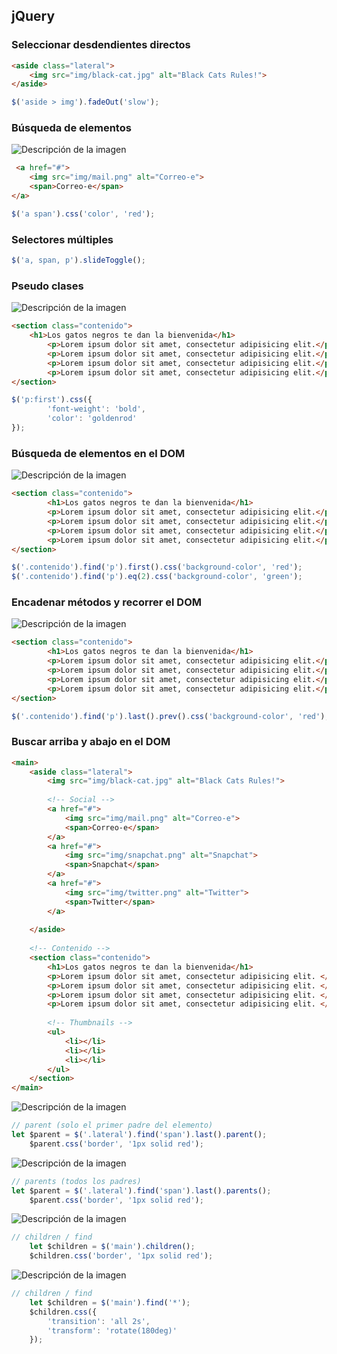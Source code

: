 ## jQuery


### Seleccionar desdendientes directos

```html
<aside class="lateral">
    <img src="img/black-cat.jpg" alt="Black Cats Rules!">
</aside>
```
```javascript
$('aside > img').fadeOut('slow');
```

### Búsqueda de elementos
![Descripción de la imagen](img/Screenshot.png)


```html
 <a href="#">
    <img src="img/mail.png" alt="Correo-e">
    <span>Correo-e</span>
</a>
```
```javascript
$('a span').css('color', 'red');
```

### Selectores múltiples
```javascript
$('a, span, p').slideToggle();
```

### Pseudo clases
![Descripción de la imagen](img/Screenshot_01.png)

```html
<section class="contenido">
    <h1>Los gatos negros te dan la bienvenida</h1>
        <p>Lorem ipsum dolor sit amet, consectetur adipisicing elit.</p>
        <p>Lorem ipsum dolor sit amet, consectetur adipisicing elit.</p>
        <p>Lorem ipsum dolor sit amet, consectetur adipisicing elit.</p>
        <p>Lorem ipsum dolor sit amet, consectetur adipisicing elit.</p>
</section>

```
```javascript
$('p:first').css({
        'font-weight': 'bold',
        'color': 'goldenrod'
});
```

### Búsqueda de elementos en el DOM
![Descripción de la imagen](img/Screenshot_02.png)

```html
<section class="contenido">
        <h1>Los gatos negros te dan la bienvenida</h1>
        <p>Lorem ipsum dolor sit amet, consectetur adipisicing elit.</p>
        <p>Lorem ipsum dolor sit amet, consectetur adipisicing elit.</p>
        <p>Lorem ipsum dolor sit amet, consectetur adipisicing elit.</p>
        <p>Lorem ipsum dolor sit amet, consectetur adipisicing elit.</p>
</section>
```
```javascript
$('.contenido').find('p').first().css('background-color', 'red');
$('.contenido').find('p').eq(2).css('background-color', 'green');
```

### Encadenar métodos y recorrer el DOM

![Descripción de la imagen](img/Screenshot_03.png)

```html
<section class="contenido">
        <h1>Los gatos negros te dan la bienvenida</h1>
        <p>Lorem ipsum dolor sit amet, consectetur adipisicing elit.</p>
        <p>Lorem ipsum dolor sit amet, consectetur adipisicing elit.</p>
        <p>Lorem ipsum dolor sit amet, consectetur adipisicing elit.</p>
        <p>Lorem ipsum dolor sit amet, consectetur adipisicing elit.</p>
</section>
```
```javascript
$('.contenido').find('p').last().prev().css('background-color', 'red');
```

### Buscar arriba y abajo en el DOM

```html
<main>
    <aside class="lateral">
        <img src="img/black-cat.jpg" alt="Black Cats Rules!">
    
        <!-- Social -->
        <a href="#">
            <img src="img/mail.png" alt="Correo-e">
            <span>Correo-e</span>
        </a>
        <a href="#">
            <img src="img/snapchat.png" alt="Snapchat">
            <span>Snapchat</span>
        </a>
        <a href="#">
            <img src="img/twitter.png" alt="Twitter">
            <span>Twitter</span>
        </a>
                
    </aside>
    
    <!-- Contenido -->
    <section class="contenido">
        <h1>Los gatos negros te dan la bienvenida</h1>
        <p>Lorem ipsum dolor sit amet, consectetur adipisicing elit. </p>
        <p>Lorem ipsum dolor sit amet, consectetur adipisicing elit. </p>
        <p>Lorem ipsum dolor sit amet, consectetur adipisicing elit. </p>
        <p>Lorem ipsum dolor sit amet, consectetur adipisicing elit. </p>
                
        <!-- Thumbnails -->
        <ul>
            <li></li>
            <li></li>
            <li></li>
        </ul>
    </section>    
</main>        
```
![Descripción de la imagen](img/Screenshot_04.png)
```javascript
// parent (solo el primer padre del elemento)
let $parent = $('.lateral').find('span').last().parent();
    $parent.css('border', '1px solid red');
```

![Descripción de la imagen](img/Screenshot_05.png)
```javascript
// parents (todos los padres)
let $parent = $('.lateral').find('span').last().parents();
    $parent.css('border', '1px solid red');
```

![Descripción de la imagen](img/Screenshot_06.png)
```javascript
// children / find
    let $children = $('main').children();
    $children.css('border', '1px solid red');
```
![Descripción de la imagen](img/Screenshot_07.png)
```javascript
// children / find
    let $children = $('main').find('*');
    $children.css({
        'transition': 'all 2s',
        'transform': 'rotate(180deg)'
    });
```